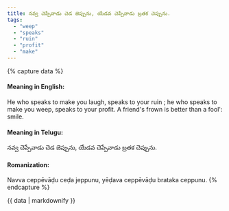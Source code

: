```yaml
---
title: నవ్వ చెప్పేవాడు చెడ జెప్పును, యేడవ చెప్పేవాడు బ్రతక చెప్పును.
tags:
  - "weep"
  - "speaks"
  - "ruin"
  - "profit"
  - "make"
---
```


{% capture data %}
#### Meaning in English:
He who speaks to make you laugh, speaks to your ruin ; he who speaks to make you weep, speaks to your profit.
A friend's frown is better than a fool': smile.

#### Meaning in Telugu:
నవ్వ చెప్పేవాడు చెడ జెప్పును, యేడవ చెప్పేవాడు బ్రతక చెప్పును.

#### Romanization:
Navva ceppēvāḍu ceḍa jeppunu, yēḍava ceppēvāḍu brataka ceppunu.
{% endcapture %}

{{ data | markdownify }}

